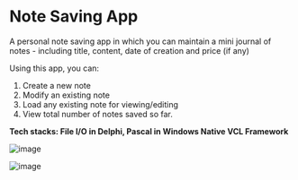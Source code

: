 # Note Saving App

A personal note saving app in which you can maintain a mini journal of notes  - including title, content, date of creation and price (if any)

Using this app, you can:

1. Create a new note 
2. Modify an existing note 
3. Load any existing note for viewing/editing
4. View total number of notes saved so far.

<strong> Tech stacks: File I/O in Delphi, Pascal in Windows Native VCL Framework </strong>

![image](https://user-images.githubusercontent.com/37955433/193633019-e5039319-8f56-4750-8a4e-32a02b9e31d4.png)


![image](https://user-images.githubusercontent.com/37955433/193567931-e5d39e51-4d42-427d-afde-671d5d94a548.png)
